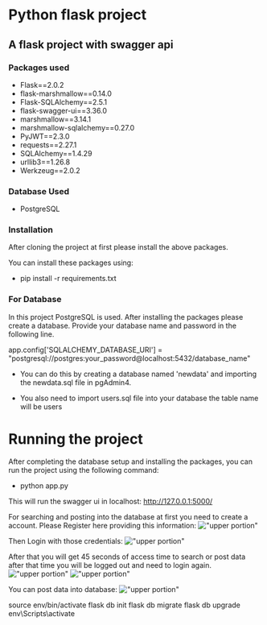 # Python flask project

## A flask project with swagger api

### Packages used

- Flask==2.0.2
- flask-marshmallow==0.14.0
- Flask-SQLAlchemy==2.5.1
- flask-swagger-ui==3.36.0
- marshmallow==3.14.1
- marshmallow-sqlalchemy==0.27.0
- PyJWT==2.3.0
- requests==2.27.1
- SQLAlchemy==1.4.29
- urllib3==1.26.8
- Werkzeug==2.0.2

### Database Used

- PostgreSQL

### Installation

After cloning the project at first please install the above packages.

You can install these packages using:

- pip install -r requirements.txt

### For Database

In this project PostgreSQL is used.
After installing the packages please create a database. Provide your database name and password in the following line.

app.config['SQLALCHEMY_DATABASE_URI'] = "postgresql://postgres:your_password@localhost:5432/database_name"

- You can do this by creating a database named 'newdata' and importing the newdata.sql file in pgAdmin4.

* You also need to import users.sql file into your database the table name will be users

# Running the project

After completing the database setup and installing the packages, you can run the project using the following command:

- python app.py

This will run the swagger ui in localhost: http://127.0.0.1:5000/

For searching and posting into the database at first you need to create a account.
Please Register here providing this information:
!["upper portion"](https://i.ibb.co/1JC6RsZ/register1.jpg)

Then Login with those credentials:
!["upper portion"](https://i.ibb.co/fphXk2M/login1.jpg)

After that you will get 45 seconds of access time to search or post data after that time you will be logged out and need to login again.
!["upper portion"](https://i.ibb.co/qgtDP8g/search1.jpg)
!["upper portion"](https://i.ibb.co/r4cD4Lk/search2.jpg)

You can post data into database:
!["upper portion"](https://i.ibb.co/gyp5nG2/addd.jpg)

source env/bin/activate
flask db init
flask db migrate
flask db upgrade
env\Scripts\activate
